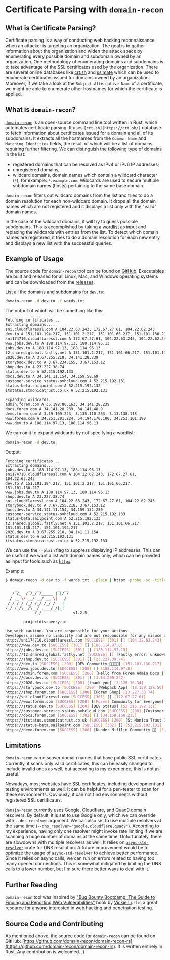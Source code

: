 # Certificate Parsing with `domain-recon`

## What is Certificate Parsing?

Certificate parsing is a way of conducting web hacking reconnaissance when an attacker is targeting an organization. The goal is to gather information about the organization and widen the attack space by enumerating every possible domain and subdomain owned by an organization. One methodology of enumerating domains and subdomains is to take advantage of the SSL certificates used by the organization. There are several online databases like [crt.sh](https://crt.sh/) and [sslmate](https://sslmate.com/ct_search_api/) which can be used to enumerate certificates issued for domains owned by an organization. Moreover, if we take a look at the `Subject Alternative Name` of a certificate, we might be able to enumerate other hostnames for which the certificate is applied.

## What is `domain-recon`?

[`domain-recon`](https://github.com/domain-recon/domain-recon-rs) is an open-source command line tool written in Rust, which automates certificate parsing. It uses `[crt.sh](https://crt.sh/)` database to fetch information about certificates issued for a domain and all of its subdomains. It extracts all the hostnames from the `Common Name` and `Matching Identities` fields, the result of which will be a list of domains requiring further filtering. We can distinguish the following type of domains in the list:

- registered domains that can be resolved as IPv4 or IPv6 IP addresses;
- unregistered domains;
- wildcard domains, domain names which contain a wildcard character (`*`), for example: `*.example.com`. Wildcards are used to secure multiple subdomain names (hosts) pertaining to the same base domain.

`domain-recon` filters out wildcard domains from the list and tries to do a domain resolution for each non-wildcard domain. It drops all the domain names which are not registered and it displays a list only with the "valid" domain names.

In the case of the wildcard domains, it will try to guess possible subdomains. This is accomplished by taking a [wordlist](https://github.com/domain-recon/domain-recon-rs/blob/main/words.txt) as input and replacing the wildcards with entries from the list. To detect which domain names are registered, it tries to do a domain resolution for each new entry and displays a new list with the successful queries.

## Example of Usage

The source code for `domain-recon` tool can be found on [GitHub](https://github.com/domain-recon/domain-recon-rs). Executables are built and released for all Linux, Mac, and Windows operating systems and can be downloaded from the [releases](https://github.com/domain-recon/domain-recon-rs/releases).

List all the domains and subdomains for `dev.to`:

```bash
domain-recon -d dev.to -f words.txt
```

The output of which will be something like this:

```bash
Fetching certificates...
Extracting domains....
sni.cloudflaressl.com A 104.22.63.243, 172.67.27.61, 104.22.62.243
dev.to A 151.101.194.217, 151.101.2.217, 151.101.66.217, 151.101.130.217
sni174710.cloudflaressl.com A 172.67.27.61, 104.22.63.243, 104.22.62.243
www.jobs.dev.to A 188.114.97.13, 188.114.96.13
jobs.dev.to A 188.114.97.13, 188.114.96.13
t2.shared.global.fastly.net A 151.101.2.217, 151.101.66.217, 151.101.130.217, 151.101.194.217
2020.dev.to A 3.67.255.218, 34.141.28.239
storybook.dev.to A 3.67.234.155, 3.67.153.12
shop.dev.to A 23.227.38.74
status.dev.to A 52.215.192.133
docs.dev.to A 34.141.11.154, 34.159.58.69
customer-service.status-ovhcloud.com A 52.215.192.131
status-beta.sailpoint.com A 52.215.192.132
itstatus.stmonicatrust.co.uk A 52.215.192.131

Expanding wildcards...
admin.forem.com A 35.198.80.163, 34.141.28.239
docs.forem.com A 34.141.28.239, 34.141.48.9
demo.forem.com A 3.19.109.223, 3.135.110.253, 3.13.138.118
www.forem.com A 34.251.201.224, 54.194.170.100, 34.253.101.190
www.dev.to A 188.114.97.13, 188.114.96.13
```

We can omit to expand wildcards by not specifying a wordlist:

```bash
domain-recon -d dev.to
```

Output:

```
Fetching certificates...
Extracting domains....
jobs.dev.to A 188.114.97.13, 188.114.96.13
sni174710.cloudflaressl.com A 104.22.62.243, 172.67.27.61, 104.22.63.243
dev.to A 151.101.194.217, 151.101.2.217, 151.101.66.217, 151.101.130.217
www.jobs.dev.to A 188.114.97.13, 188.114.96.13
shop.dev.to A 23.227.38.74
sni.cloudflaressl.com A 104.22.63.243, 172.67.27.61, 104.22.62.243
storybook.dev.to A 3.67.255.218, 3.67.153.12
docs.dev.to A 34.141.11.154, 34.159.132.250
customer-service.status-ovhcloud.com A 52.215.192.133
status-beta.sailpoint.com A 52.215.192.133
t2.shared.global.fastly.net A 151.101.2.217, 151.101.66.217, 151.101.130.217, 151.101.194.217
2020.dev.to A 3.67.255.218, 34.141.11.154
status.dev.to A 52.215.192.131
itstatus.stmonicatrust.co.uk A 52.215.192.133
```

We can use the `--plain` flag to suppress displaying IP addresses. This can be useful if we want a list with domain names only, which can be provided as input for tools such as [`httpx`](https://www.python-httpx.org/).

Example:

```bash
$ domain-recon -d dev.to -f words.txt --plain | httpx -probe -sc -title -ip

    __    __  __       _  __
   / /_  / /_/ /_____ | |/ /
  / __ \/ __/ __/ __ \|   /
 / / / / /_/ /_/ /_/ /   |
/_/ /_/\__/\__/ .___/_/|_|
             /_/              v1.2.5

        projectdiscovery.io

Use with caution. You are responsible for your actions.
Developers assume no liability and are not responsible for any misuse or damage.
http://sni174710.cloudflaressl.com [SUCCESS] [301] [] [104.22.62.243]
https://www.dev.to [SUCCESS] [301] [] [188.114.97.8]
https://jobs.dev.to [SUCCESS] [301] [] [188.114.97.13]
https://t2.shared.global.fastly.net [SUCCESS] [] [Fastly error: unknown domain t2.shared.global.fastly.net] [151.101.114.217]
https://shop.dev.to [SUCCESS] [301] [] [23.227.38.74]
https://dev.to [SUCCESS] [200] [DEV Community 👩‍💻👨‍💻] [151.101.130.217]
http://www.jobs.dev.to [SUCCESS] [308] [] [188.114.97.8]
https://admin.forem.com [SUCCESS] [200] [Hello from Forem Admin Docs | Forem Admin Docs] [34.141.28.239]
https://docs.dev.to [SUCCESS] [301] [] [3.64.200.242]
https://2020.dev.to [SUCCESS] [200] [thank you] [3.125.16.34]
https://storybook.dev.to [SUCCESS] [200] [Webpack App] [18.159.128.50]
https://shop.forem.com [SUCCESS] [200] [Forem Shop] [23.227.38.74]
http://sni.cloudflaressl.com [SUCCESS] [301] [] [172.67.27.61]
https://www.forem.com [SUCCESS] [200] [[Forem] Community for Everyone] [34.253.101.190]
https://status.dev.to [SUCCESS] [200] [DEV Status] [52.215.192.131]
https://customer-service.status-ovhcloud.com [SUCCESS] [200] [Customer Service Status] [52.215.192.132]
https://docs.forem.com [SUCCESS] [301] [] [34.159.168.235]
https://itstatus.stmonicatrust.co.uk [SUCCESS] [200] [St Monica Trust IT Status] [52.215.192.133]
https://status-beta.sailpoint.com [SUCCESS] [302] [] [52.215.192.131]
https://demo.forem.com [SUCCESS] [200] [Dunder Mifflin Community 📄] [3.19.109.223]
```

## Limitations

`domain-recon` can discover domain names that have public SSL certificates. Currently, it scans only valid certificates, this can be easily changed to include invalid ones as well, but according to my experience, this is not as useful.

Nowadays, most websites have SSL certificates, including development and testing environments as well. It can be helpful for a pen-tester to scan for these environments. Obviously, it can not find environments without registered SSL certificates.

`domain-recon` currently uses Google, Cloudflare, and Quad9 domain resolvers. By default, it is set to use Google only, which we can override with `--dns_resolver` argument. We can also set to use multiple resolvers at the same time (`--dns_resolver="google,cloudflare,quad9"`). According to my experience, having only one resolver might invoke rate limiting if we are scanning a huge number of domains at the same time. Unfortunately, there are slowdowns with multiple resolvers as well. It relies on [`async-std-resolver`](https://docs.rs/async-std-resolver/latest/async_std_resolver/) crate for DNS resolution. A future improvement would be to optimize the usage of `async-std-resolver` to achieve better performance. Since it relies on async calls, we can run on errors related to having too many opened connections. This is somewhat mitigated by limiting the DNS calls to a lower number, but I'm sure there better ways to deal with it.

## Further Reading

`domain-recon` tool was inspired by ["Bug Bounty Bootcamp: The Guide to Finding and Reporting Web Vulnerabilities"](https://www.amazon.com/Bug-Bounty-Bootcamp-Reporting-Vulnerabilities-ebook/dp/B08YK368Y3) book by [Vickie Li](https://vickieli.dev/about). It is a great resource for anyone interested in web hacking and penetration testing.

## Source Code and Contributing

As mentioned above, the source code for `domain-recon` can be found on GitHub: [https://github.com/domain-recon/domain-recon-rs](https://github.com/domain-recon/domain-recon-rs). It is written entirely in Rust. Any contribution is welcomed. ;)
